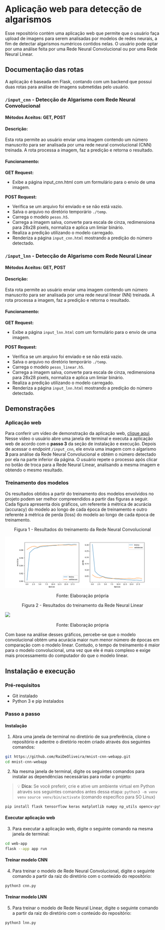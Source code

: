 # Aplicação web para detecção de algarismos

Esse repositório contém uma aplicação web que permite que o usuário faça upload de imagens para serem analisadas por modelos de redes neurais, a fim de detectar algarismos numéricos contidos nelas. O usuário pode optar por uma análise feita por uma Rede Neural Convolucional ou por uma Rede Neural Linear.

## Documentação das rotas

A aplicação é baseada em Flask, contando com um backend que possui duas rotas para análise de imagens submetidas pelo usuário.

### `/input_cnn` - Detecção de Algarismo com Rede Neural Convolucional

#### Métodos Aceitos: GET, POST

#### Descrição:
Esta rota permite ao usuário enviar uma imagem contendo um número manuscrito para ser analisada por uma rede neural convolucional (CNN) treinada. A rota processa a imagem, faz a predição e retorna o resultado.

#### Funcionamento:

**GET Request:**
- Exibe a página input_cnn.html com um formulário para o envio de uma imagem.

**POST Request:**
- Verifica se um arquivo foi enviado e se não está vazio.
- Salva o arquivo no diretório temporário `./temp`.
- Carrega o modelo `pesos.h5`.
- Carrega a imagem salva, converte para escala de cinza, redimensiona para 28x28 pixels, normaliza e aplica um limiar binário.
- Realiza a predição utilizando o modelo carregado.
- Renderiza a página `input_cnn.html` mostrando a predição do número detectado.

### `/input_lnn` - Detecção de Algarismo com Rede Neural Linear

#### Métodos Aceitos: GET, POST

#### Descrição:
Esta rota permite ao usuário enviar uma imagem contendo um número manuscrito para ser analisada por uma rede neural linear (NN) treinada. A rota processa a imagem, faz a predição e retorna o resultado.

#### Funcionamento:

**GET Request:**
- Exibe a página `input_lnn.html` com um formulário para o envio de uma imagem.

**POST Request:**
- Verifica se um arquivo foi enviado e se não está vazio.
- Salva o arquivo no diretório temporário `./temp`.
- Carrega o modelo `pesos_linear.h5`.
- Carrega a imagem salva, converte para escala de cinza, redimensiona para 28x28 pixels, normaliza e aplica um limiar binário.
- Realiza a predição utilizando o modelo carregado.
- Renderiza a página `input_lnn.html` mostrando a predição do número detectado.

## Demonstrações

### Aplicação web

Para conferir um vídeo de demonstração da aplicação web, [clique aqui](google.com). Nesse vídeo o usuário abre uma janela de terminal e executa a aplicação web de acordo com o **passo 3** da seção de instalação e execução. Depois de acessar o endpoint `/input_cnn`, ele envia uma imagem com o algarismo **3** para análise da Rede Neural Convolucional e obtém o número detectado por ela na parte inferior da página. O usuário repete o processo após clicar no botão de troca para a Rede Neural Linear, analisando a mesma imagem e obtendo o mesmo resultado.

### Treinamento dos modelos

Os resultados obtidos a partir do treinamento dos modelos envolvidos no projeto podem ser melhor compreendidos a partir das figuras a seguir. Cada figura apresenta dois gráficos, um referente à métrica de acurácia (accuracy) do modelo ao longo de cada época de treinamento e outro referente à métrica de perda (loss) do modelo ao longo de cada época de treinamento.

<p style="text-align: center;">Figura 1 - Resultados do treinamento da Rede Neural Convolucional</p>

![](assets/demo_cnn.png)

<p style="text-align: center;">Fonte: Elaboração própria</p>

<p style="text-align: center;">Figura 2 - Resultados do treinamento da Rede Neural Linear</p>

![](assest/demo_lnn.png)

<p style="text-align: center;">Fonte: Elaboração própria</p>

Com base na análise desses gráficos, percebe-se que o modelo convolucional obtém uma acurácia maior num menor número de épocas em comparação com o modelo linear. Contudo, o tempo de treinamento é maior para o modelo convolucional, uma vez que ele é mais complexo e exige mais processamento do computador do que o modelo linear.

## Instalação e execução

### Pré-requisitos

- Git instalado
- Python 3 e pip instalados

### Passo a passo

#### Instalação

1. Abra uma janela de terminal no diretório de sua preferência, clone o repositório e adentre o diretório recém criado através dos seguintes comandos:

```bash
git https://github.com/RaiDeOliveira/mnist-cnn-webapp.git
cd mnist-cnn-webapp
```

2. Na mesma janela de terminal, digite os seguintes comandos para instalar as dependências necessárias para rodar o projeto:

> :bulb: **Dica:** Se você preferir, crie e ative um ambiente virtual em Python através sos seguintes comandos antes dessa etapa:
> `python3 -m venv venv`
> `source venv/bin/activate` (comando específico para SO Linux)

```bash
pip install flask tensorflow keras matplotlib numpy np_utils opencv-python
```

#### Executar aplicação web

3. Para executar a aplicação web, digite o seguinte comando na mesma janela de terminal:

```bash
cd web-app
flask --app app run
```

#### Treinar modelo CNN

4. Para treinar o modelo de Rede Neural Convolucional, digite o seguinte comando a partir da raiz do diretório com o conteúdo do repositório:

```bash
python3 cnn.py
```

#### Treinar modelo LNN

5. Para treinar o modelo de Rede Neural Linear, digite o seguinte comando a partir da raiz do diretório com o conteúdo do repositório:

```bash
python3 lnn.py
```
